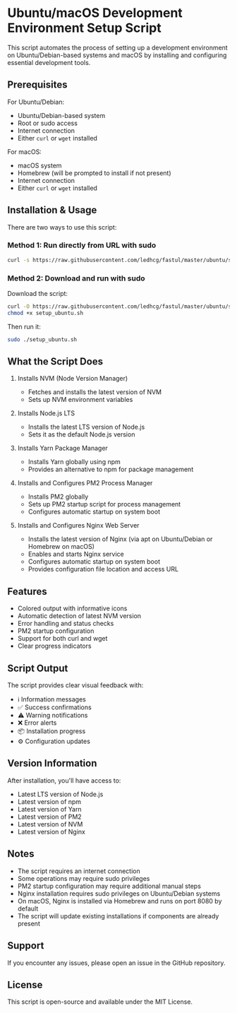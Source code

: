 # Ubuntu/macOS Development Environment Setup Script

This script automates the process of setting up a development environment on Ubuntu/Debian-based systems and macOS by installing and configuring essential development tools.

## Prerequisites

For Ubuntu/Debian:
- Ubuntu/Debian-based system
- Root or sudo access
- Internet connection
- Either `curl` or `wget` installed

For macOS:
- macOS system
- Homebrew (will be prompted to install if not present)
- Internet connection
- Either `curl` or `wget` installed

## Installation & Usage

There are two ways to use this script:

### Method 1: Run directly from URL with sudo

```bash
curl -s https://raw.githubusercontent.com/ledhcg/fastul/master/ubuntu/setup_ubuntu.sh | sudo bash
```

### Method 2: Download and run with sudo

Download the script:

```bash
curl -O https://raw.githubusercontent.com/ledhcg/fastul/master/ubuntu/setup_ubuntu.sh
chmod +x setup_ubuntu.sh
```

Then run it:

```bash
sudo ./setup_ubuntu.sh
```

## What the Script Does

1. Installs NVM (Node Version Manager)
   - Fetches and installs the latest version of NVM
   - Sets up NVM environment variables

2. Installs Node.js LTS
   - Installs the latest LTS version of Node.js
   - Sets it as the default Node.js version

3. Installs Yarn Package Manager
   - Installs Yarn globally using npm
   - Provides an alternative to npm for package management

4. Installs and Configures PM2 Process Manager
   - Installs PM2 globally
   - Sets up PM2 startup script for process management
   - Configures automatic startup on system boot

5. Installs and Configures Nginx Web Server
   - Installs the latest version of Nginx (via apt on Ubuntu/Debian or Homebrew on macOS)
   - Enables and starts Nginx service
   - Configures automatic startup on system boot
   - Provides configuration file location and access URL

## Features

- Colored output with informative icons
- Automatic detection of latest NVM version
- Error handling and status checks
- PM2 startup configuration
- Support for both curl and wget
- Clear progress indicators

## Script Output

The script provides clear visual feedback with:
- ℹ️ Information messages
- ✅ Success confirmations
- ⚠️ Warning notifications
- ❌ Error alerts
- 📦 Installation progress
- ⚙️ Configuration updates

## Version Information

After installation, you'll have access to:
- Latest LTS version of Node.js
- Latest version of npm
- Latest version of Yarn
- Latest version of PM2
- Latest version of NVM
- Latest version of Nginx

## Notes

- The script requires an internet connection
- Some operations may require sudo privileges
- PM2 startup configuration may require additional manual steps
- Nginx installation requires sudo privileges on Ubuntu/Debian systems
- On macOS, Nginx is installed via Homebrew and runs on port 8080 by default
- The script will update existing installations if components are already present

## Support

If you encounter any issues, please open an issue in the GitHub repository.

## License

This script is open-source and available under the MIT License. 